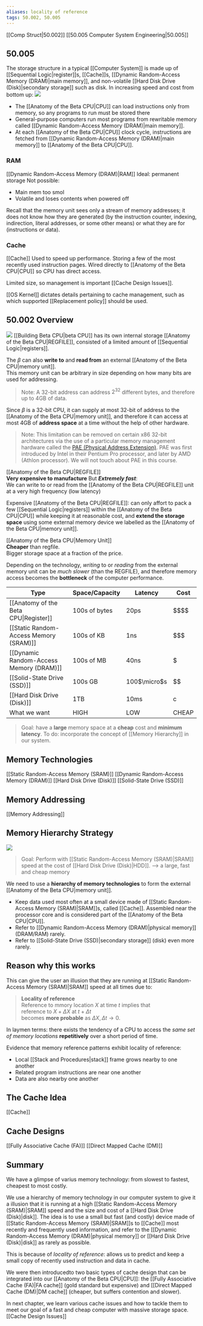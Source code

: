 ```yaml
---
aliases: locality of reference
tags: 50.002, 50.005
---
```

[[Comp Struct|50.002]]
[[50.005 Computer System Engineering|50.005]]

## 50.005
The storage structure in a typical [[Computer System]] is made up of [[Sequential Logic|register]]s, [[Cache]]s, [[Dynamic Random-Access Memory (DRAM)|main memory]], and non-volatile [[Hard Disk Drive (Disk)|secondary storage]] such as disk. In increasing speed and cost from bottom up:
![](https://natalieagus.github.io/50005/assets/images/week1/3.png)

- The [[Anatomy of the Beta CPU|CPU]] can load instructions only from memory, so any programs to run must be stored there
- General-purpose computers run most programs from rewritable memory called [[Dynamic Random-Access Memory (DRAM)|main memory]].
- At each [[Anatomy of the Beta CPU|CPU]] clock cycle, instructions are fetched from [[Dynamic Random-Access Memory (DRAM)|main memory]] to [[Anatomy of the Beta CPU|CPU]].

### RAM
[[Dynamic Random-Access Memory (DRAM)|RAM]]
Ideal: permanent storage
Not possible:
- Main mem too smol
- Volatile and loses contents when powered off

Recall that the memory unit sees only a stream of memory addresses; it does not know how they are generated (by the instruction counter, indexing, indirection, literal addresses, or some other means) or what they are for (instructions or data).

### Cache
[[Cache]]
Used to speed up performance.
Storing a few of the most recently used instruction pages.
Wired directly to [[Anatomy of the Beta CPU|CPU]] so CPU has direct access.

Limited size, so management is important [[Cache Design Issues]].

[[OS Kernel]] dictates details pertaining to cache management, such as which supported [[Replacement policy]] should be used.

## 50.002 Overview
![](https://dropbox.com/s/88up5y3aitc893l/p1.png?raw=1)
[[Building Beta CPU|beta CPU]] has its own internal storage [[Anatomy of the Beta CPU|REGFILE]], consisted of a limited amount of [[Sequential Logic|registers]].

The $\beta$ can also **write to** and **read from** an external [[Anatomy of the Beta CPU|memory unit]].\
This memory unit can be arbitrary in size depending on how many bits are used for addressing.

> Note: A 32-bit address can address $2^{32}$ different bytes, and therefore up to 4GB of data.

Since $\beta$ is a 32-bit CPU, it can supply at most 32-bit of address to the [[Anatomy of the Beta CPU|memory unit]], and therefore it can access at most 4GB of **address space** at a time without the help of other hardware.

>Note: This limitation can be removed on certain x86 32-bit architectures via the use of a particular memory management hardware called the [PAE (Physical Address Extension)](http://en.wikipedia.org/wiki/Physical_Address_Extension). PAE was first introduced by Intel in their Pentium Pro processor, and later by AMD (Athlon processor). We will not touch about PAE in this course.


[[Anatomy of the Beta CPU|REGFILE]]\
**Very expensive to manufacture** But ***Extremely fast***:\
We can write to or read from the [[Anatomy of the Beta CPU|REGFILE]] unit at a very high frequency (low latency)

Expensive [[Anatomy of the Beta CPU|REGFILE]]: can only affort to pack a few [[Sequential Logic|registers]] within the [[Anatomy of the Beta CPU|CPU]] while keeping it at reasonable cost, and **extend the storage space** using some external memory device we labelled as the [[Anatomy of the Beta CPU|memory unit]].

[[Anatomy of the Beta CPU|Memory Unit]]\
**Cheaper** than regfile.\
Bigger storage space at a fraction of the price.

Depending on the technology, *writing* to or *reading* from the external memory unit can be _much slower_ (than the REGFILE), and therefore memory access becomes the **bottleneck** of the computer performance.

| Type                                    | Space/Capacity | Latency      | Cost     |
| --------------------------------------- | -------------- | ------------ | -------- |
| [[Anatomy of the Beta CPU\|Register]]                             | 100s of bytes  | 20ps         | \$\$\$\$ |
| [[Static Random-Access Memory (SRAM)]]  | 100s of KB     | 1ns          | \$\$\$   |
| [[Dynamic Random-Access Memory (DRAM)]] | 100s of MB     | 40ns         | \$       |
| [[Solid-State Drive (SSD)]]             | 100s GB        | 100$\micro$s | \$\$     |
| [[Hard Disk Drive (Disk)]]              | 1TB            | 10ms         | c        |
| What we want                            | HIGH           | LOW          | CHEAP    |

> Goal: have a **large** memory space at a **cheap** cost and **minimum latency**.
> To do: incorporate the concept of [[Memory Hierarchy]] in our system.

## Memory Technologies
[[Static Random-Access Memory (SRAM)]]
[[Dynamic Random-Access Memory (DRAM)]]
[[Hard Disk Drive (Disk)]]
[[Solid-State Drive (SSD)]]

## Memory Addressing
[[Memory Addressing]]

##  Memory Hierarchy Strategy
![](https://dropbox.com/s/9v2wj0zf64zbclo/memhierarchy.png?raw=1)

> Goal: Perform with [[Static Random-Access Memory (SRAM)|SRAM]] speed at the cost of [[Hard Disk Drive (Disk)|HDD]].
--> a large, fast and cheap memory

We need to use a **hierarchy of memory technologies** to form the external [[Anatomy of the Beta CPU|memory unit]].
- Keep data used most often at a small device made of [[Static Random-Access Memory (SRAM)|SRAM]]s, called [[Cache]]. Assembled near the processor core and is considered part of the [[Anatomy of the Beta CPU|CPU]].
- Refer to [[Dynamic Random-Access Memory (DRAM)|physical memory]] (DRAM/RAM) rarely.
- Refer to [[Solid-State Drive (SSD)|secondary storage]] (disk) even more rarely.

## Reason why this works
This can give the user an illusion that they are running at [[Static Random-Access Memory (SRAM)|SRAM]] speed at all times due to:
> **Locality of reference**\
> Reference to mmory location $X$ at time $t$ implies that\
> reference to $X + \Delta X$ at $t + \Delta t$ \
> becomes **more probable** as $\Delta X, \Delta t \to 0$.

In laymen terms: there exists the tendency of a CPU to access the _same set of memory locations_ **repetitively** over a short period of time.

Evidence that memory reference patterns exhibit locality of reference:
- Local [[Stack and Procedures|stack]] frame grows nearby to one another
- Related program instructions are near one another
- Data are also nearby one another


## The Cache Idea
[[Cache]]

## Cache Designs
[[Fully Associative Cache (FA)]]
[[Direct Mapped Cache (DM)]]

## Summary
We have a glimpse of varius memory technology: from slowest to fastest, cheapest to most costly.

We use a hierarchy of memory technology in our computer system to give it a illusion that it is running at a high [[Static Random-Access Memory (SRAM)|SRAM]] speed and the size and cost of a [[Hard Disk Drive (Disk)|disk]].
The idea is to use a small but fast (and costly) device made of [[Static Random-Access Memory (SRAM)|SRAM]]s to [[Cache]] most recently and frequently used information, and refer to the [[Dynamic Random-Access Memory (DRAM)|physical memory]] or [[Hard Disk Drive (Disk)|disk]] as rarely as possible.

This is because of *locality of reference*: allows us to predict and keep a small copy of recently used instruction and data in cache.

We were then introducedto two basic types of cache design that can be integrated into our [[Anatomy of the Beta CPU|CPU]]: the [[Fully Associative Cache (FA)|FA cache]] (gold standard but expensive) and [[Direct Mapped Cache (DM)|DM cache]] (cheaper, but suffers contention and slower).

In next chapter, we learn various cache issues and how to tackle them to meet our goal of a fast and cheap computer with massive storage space.
[[Cache Design Issues]]